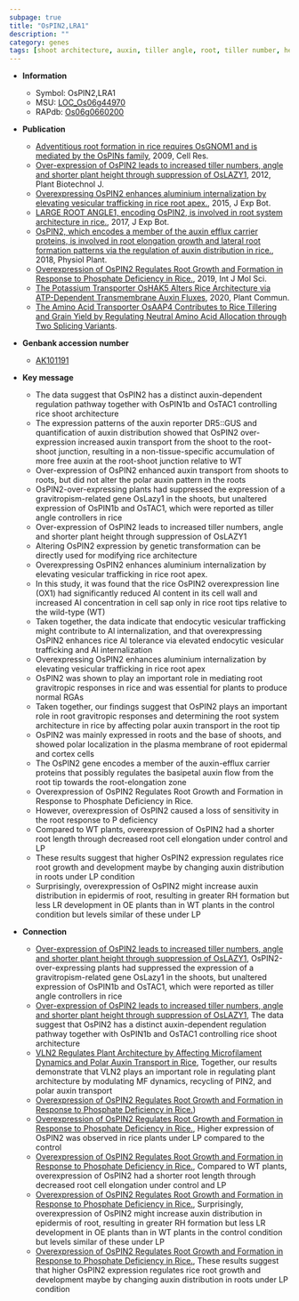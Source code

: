 ```yaml
---
subpage: true
title: "OsPIN2,LRA1"
description: ""
category: genes
tags: [shoot architecture, auxin, tiller angle, root, tiller number, height, architecture, tiller, shoot, tolerance, Al tolerance, cell wall, aluminium, aluminium internalization, vesicular, vesicular trafficking, gravitropic response, auxin transport, plasma membrane, root system architecture, R protein, growth, development, cell elongation, phosphate, root length, epidermis]
---
```


* **Information**  
    + Symbol: OsPIN2,LRA1  
    + MSU: [LOC_Os06g44970](http://rice.plantbiology.msu.edu/cgi-bin/ORF_infopage.cgi?orf=LOC_Os06g44970)  
    + RAPdb: [Os06g0660200](http://rapdb.dna.affrc.go.jp/viewer/gbrowse_details/irgsp1?name=Os06g0660200)  

* **Publication**  
    + [Adventitious root formation in rice requires OsGNOM1 and is mediated by the OsPINs family](http://www.ncbi.nlm.nih.gov/pubmed?term=Adventitious+root+formation+in+rice+requires+OsGNOM1+and+is+mediated+by+the+OsPINs+family%5BTitle%5D), 2009, Cell Res.
    + [Over-expression of OsPIN2 leads to increased tiller numbers, angle and shorter plant height through suppression of OsLAZY1](http://www.ncbi.nlm.nih.gov/pubmed?term=Over-expression+of+OsPIN2+leads+to+increased+tiller+numbers,+angle+and+shorter+plant+height+through+suppression+of+OsLAZY1%5BTitle%5D), 2012, Plant Biotechnol J.
    + [Overexpressing OsPIN2 enhances aluminium internalization by elevating vesicular trafficking in rice root apex.](http://www.ncbi.nlm.nih.gov/pubmed?term=Overexpressing+OsPIN2+enhances+aluminium+internalization+by+elevating+vesicular+trafficking+in+rice+root+apex.%5BTitle%5D), 2015, J Exp Bot.
    + [LARGE ROOT ANGLE1, encoding OsPIN2, is involved in root system architecture in rice.](http://www.ncbi.nlm.nih.gov/pubmed?term=LARGE+ROOT+ANGLE1,+encoding+OsPIN2,+is+involved+in+root+system+architecture+in+rice.%5BTitle%5D), 2017, J Exp Bot.
    + [OsPIN2, which encodes a member of the auxin efflux carrier proteins, is involved in root elongation growth and lateral root formation patterns via the regulation of auxin distribution in rice.](http://www.ncbi.nlm.nih.gov/pubmed?term=OsPIN2,+which+encodes+a+member+of+the+auxin+efflux+carrier+proteins,+is+involved+in+root+elongation+growth+and+lateral+root+formation+patterns+via+the+regulation+of+auxin+distribution+in+rice.%5BTitle%5D), 2018, Physiol Plant.
    + [Overexpression of OsPIN2 Regulates Root Growth and Formation in Response to Phosphate Deficiency in Rice.](http://www.ncbi.nlm.nih.gov/pubmed?term=Overexpression+of+OsPIN2+Regulates+Root+Growth+and+Formation+in+Response+to+Phosphate+Deficiency+in+Rice.%5BTitle%5D), 2019, Int J Mol Sci.
    + [The Potassium Transporter OsHAK5 Alters Rice Architecture via ATP-Dependent Transmembrane Auxin Fluxes](http://www.ncbi.nlm.nih.gov/pubmed?term=The+Potassium+Transporter+OsHAK5+Alters+Rice+Architecture+via+ATP-Dependent+Transmembrane+Auxin+Fluxes%5BTitle%5D), 2020, Plant Commun.
    + [The Amino Acid Transporter OsAAP4 Contributes to Rice Tillering and Grain Yield by Regulating Neutral Amino Acid Allocation through Two Splicing Variants](N+Y).

* **Genbank accession number**  
    + [AK101191](http://www.ncbi.nlm.nih.gov/nuccore/AK101191)

* **Key message**  
    + The data suggest that OsPIN2 has a distinct auxin-dependent regulation pathway together with OsPIN1b and OsTAC1 controlling rice shoot architecture
    + The expression patterns of the auxin reporter DR5::GUS and quantification of auxin distribution showed that OsPIN2 over-expression increased auxin transport from the shoot to the root-shoot junction, resulting in a non-tissue-specific accumulation of more free auxin at the root-shoot junction relative to WT
    + Over-expression of OsPIN2 enhanced auxin transport from shoots to roots, but did not alter the polar auxin pattern in the roots
    + OsPIN2-over-expressing plants had suppressed the expression of a gravitropism-related gene OsLazy1 in the shoots, but unaltered expression of OsPIN1b and OsTAC1, which were reported as tiller angle controllers in rice
    + Over-expression of OsPIN2 leads to increased tiller numbers, angle and shorter plant height through suppression of OsLAZY1
    + Altering OsPIN2 expression by genetic transformation can be directly used for modifying rice architecture
    + Overexpressing OsPIN2 enhances aluminium internalization by elevating vesicular trafficking in rice root apex.
    + In this study, it was found that the rice OsPIN2 overexpression line (OX1) had significantly reduced Al content in its cell wall and increased Al concentration in cell sap only in rice root tips relative to the wild-type (WT)
    + Taken together, the data indicate that endocytic vesicular trafficking might contribute to Al internalization, and that overexpressing OsPIN2 enhances rice Al tolerance via elevated endocytic vesicular trafficking and Al internalization
    + Overexpressing OsPIN2 enhances aluminium internalization by elevating vesicular trafficking in rice root apex
    + OsPIN2 was shown to play an important role in mediating root gravitropic responses in rice and was essential for plants to produce normal RGAs
    + Taken together, our findings suggest that OsPIN2 plays an important role in root gravitropic responses and determining the root system architecture in rice by affecting polar auxin transport in the root tip
    + OsPIN2 was mainly expressed in roots and the base of shoots, and showed polar localization in the plasma membrane of root epidermal and cortex cells
    + The OsPIN2 gene encodes a member of the auxin-efflux carrier proteins that possibly regulates the basipetal auxin flow from the root tip towards the root-elongation zone
    + Overexpression of OsPIN2 Regulates Root Growth and Formation in Response to Phosphate Deficiency in Rice.
    + However, overexpression of OsPIN2 caused a loss of sensitivity in the root response to P deficiency
    + Compared to WT plants, overexpression of OsPIN2 had a shorter root length through decreased root cell elongation under control and LP
    + These results suggest that higher OsPIN2 expression regulates rice root growth and development maybe by changing auxin distribution in roots under LP condition
    + Surprisingly, overexpression of OsPIN2 might increase auxin distribution in epidermis of root, resulting in greater RH formation but less LR development in OE plants than in WT plants in the control condition but levels similar of these under LP

* **Connection**  
    + [Over-expression of OsPIN2 leads to increased tiller numbers, angle and shorter plant height through suppression of OsLAZY1](http://www.ncbi.nlm.nih.gov/pubmed?term=Over-expression+of+OsPIN2+leads+to+increased+tiller+numbers,+angle+and+shorter+plant+height+through+suppression+of+OsLAZY1%5BTitle%5D), OsPIN2-over-expressing plants had suppressed the expression of a gravitropism-related gene OsLazy1 in the shoots, but unaltered expression of OsPIN1b and OsTAC1, which were reported as tiller angle controllers in rice
    + [Over-expression of OsPIN2 leads to increased tiller numbers, angle and shorter plant height through suppression of OsLAZY1](http://www.ncbi.nlm.nih.gov/pubmed?term=Over-expression+of+OsPIN2+leads+to+increased+tiller+numbers,+angle+and+shorter+plant+height+through+suppression+of+OsLAZY1%5BTitle%5D), The data suggest that OsPIN2 has a distinct auxin-dependent regulation pathway together with OsPIN1b and OsTAC1 controlling rice shoot architecture
    + [VLN2 Regulates Plant Architecture by Affecting Microfilament Dynamics and Polar Auxin Transport in Rice](http://www.ncbi.nlm.nih.gov/pubmed?term=VLN2+Regulates+Plant+Architecture+by+Affecting+Microfilament+Dynamics+and+Polar+Auxin+Transport+in+Rice%5BTitle%5D), Together, our results demonstrate that VLN2 plays an important role in regulating plant architecture by modulating MF dynamics, recycling of PIN2, and polar auxin transport
    + [Overexpression of OsPIN2 Regulates Root Growth and Formation in Response to Phosphate Deficiency in Rice.](LP))
    + [Overexpression of OsPIN2 Regulates Root Growth and Formation in Response to Phosphate Deficiency in Rice.](http://www.ncbi.nlm.nih.gov/pubmed?term=Overexpression+of+OsPIN2+Regulates+Root+Growth+and+Formation+in+Response+to+Phosphate+Deficiency+in+Rice.%5BTitle%5D),  Higher expression of OsPIN2 was observed in rice plants under LP compared to the control
    + [Overexpression of OsPIN2 Regulates Root Growth and Formation in Response to Phosphate Deficiency in Rice.](http://www.ncbi.nlm.nih.gov/pubmed?term=Overexpression+of+OsPIN2+Regulates+Root+Growth+and+Formation+in+Response+to+Phosphate+Deficiency+in+Rice.%5BTitle%5D),  Compared to WT plants, overexpression of OsPIN2 had a shorter root length through decreased root cell elongation under control and LP
    + [Overexpression of OsPIN2 Regulates Root Growth and Formation in Response to Phosphate Deficiency in Rice.](http://www.ncbi.nlm.nih.gov/pubmed?term=Overexpression+of+OsPIN2+Regulates+Root+Growth+and+Formation+in+Response+to+Phosphate+Deficiency+in+Rice.%5BTitle%5D),  Surprisingly, overexpression of OsPIN2 might increase auxin distribution in epidermis of root, resulting in greater RH formation but less LR development in OE plants than in WT plants in the control condition but levels similar of these under LP
    + [Overexpression of OsPIN2 Regulates Root Growth and Formation in Response to Phosphate Deficiency in Rice.](http://www.ncbi.nlm.nih.gov/pubmed?term=Overexpression+of+OsPIN2+Regulates+Root+Growth+and+Formation+in+Response+to+Phosphate+Deficiency+in+Rice.%5BTitle%5D),  These results suggest that higher OsPIN2 expression regulates rice root growth and development maybe by changing auxin distribution in roots under LP condition



